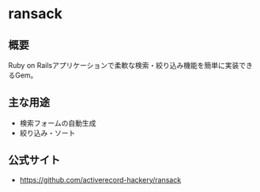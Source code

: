 # ransack

## 概要
Ruby on Railsアプリケーションで柔軟な検索・絞り込み機能を簡単に実装できるGem。

## 主な用途
- 検索フォームの自動生成
- 絞り込み・ソート

## 公式サイト
- https://github.com/activerecord-hackery/ransack 